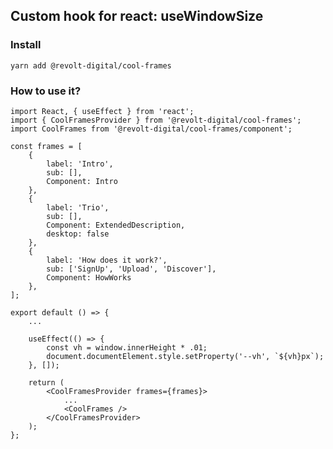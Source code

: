 ## Custom hook for react: useWindowSize

### Install

```yarn add @revolt-digital/cool-frames```

### How to use it?

```
import React, { useEffect } from 'react';
import { CoolFramesProvider } from '@revolt-digital/cool-frames';
import CoolFrames from '@revolt-digital/cool-frames/component';

const frames = [
    {
        label: 'Intro',
        sub: [],
        Component: Intro
    },
    {
        label: 'Trio',
        sub: [],
        Component: ExtendedDescription,
        desktop: false
    },
    {
        label: 'How does it work?',
        sub: ['SignUp', 'Upload', 'Discover'],
        Component: HowWorks
    },
]; 

export default () => {
    ...
    
    useEffect(() => {
        const vh = window.innerHeight * .01;
        document.documentElement.style.setProperty('--vh', `${vh}px`);
    }, []);

    return (
        <CoolFramesProvider frames={frames}>
            ...
            <CoolFrames />
        </CoolFramesProvider>
    );
};
```
